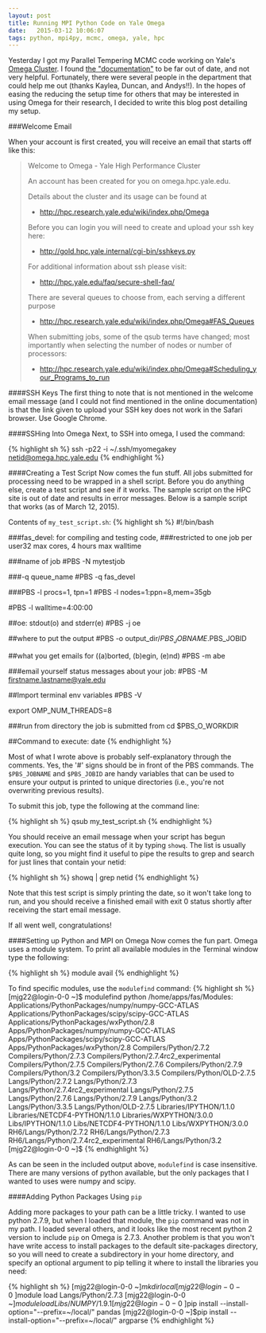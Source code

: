 ```yaml
---
layout: post
title: Running MPI Python Code on Yale Omega
date:   2015-03-12 10:06:07
tags: python, mpi4py, mcmc, omega, yale, hpc
---
```


Yesterday I got my Parallel Tempering MCMC code working on Yale's
[Omega Cluster][YaleHPC]. I found [the "documentation"][OmegaDocs] to be far
out of date, and not very helpful. Fortunately, there were several people in
the department that could help me out (thanks Kaylea, Duncan, and Andys!!). In
the hopes of easing the reducing the setup time for others that may be
interested in using Omega for their research, I decided to write this blog post
detailing my setup.

###Welcome Email

When your account is first created, you will receive an email that starts off
like this:

>Welcome to Omega - Yale High Performance Cluster
>
>An account has been created for you on omega.hpc.yale.edu.
>
>Details about the cluster and its usage can be found at
>* http://hpc.research.yale.edu/wiki/index.php/Omega
>
>Before you can login you will need to create and upload your ssh key here:
>* http://gold.hpc.yale.internal/cgi-bin/sshkeys.py
>
>For additional information about ssh please visit:
>* http://hpc.yale.edu/faq/secure-shell-faq/
>
>There are several queues to choose from, each serving a different purpose
>* http://hpc.research.yale.edu/wiki/index.php/Omega#FAS_Queues
>
>When submitting jobs, some of the qsub terms have changed; most
>importantly when selecting the number of nodes or number of
>processors:
>* http://hpc.research.yale.edu/wiki/index.php/Omega#Scheduling_your_Programs_to_run
>

####SSH Keys
The first thing to note that is not mentioned in the welcome email message (and
I could not find mentioned in the online documentation) is that the link given
to upload your SSH key does not work in the Safari browser. Use Google Chrome.

####SSHing Into Omega
Next, to SSH into omega, I used the command:

{% highlight sh %}
ssh -p22 -i ~/.ssh/myomegakey netid@omega.hpc.yale.edu
{% endhighlight %}

####Creating a Test Script
Now comes the fun stuff. All jobs submitted for processing need to be wrapped
in a shell script. Before you do anything else, create a test script and see
if it works. The sample script on the HPC site is out of date and results in
error messages. Below is a sample script that works (as of March 12, 2015).

Contents of `my_test_script.sh`:
{% highlight sh %}
#!/bin/bash

###fas_devel: for compiling and testing code,
###restricted to one job per user32 max cores, 4 hours max walltime

###name of job
#PBS -N mytestjob

###-q queue_name
#PBS -q fas_devel

###PBS -l procs=1, tpn=1
#PBS -l nodes=1:ppn=8,mem=35gb

#PBS -l walltime=4:00:00

##oe: stdout(o) and stderr(e)
#PBS -j oe

##where to put the output
#PBS -o output_dir/$PBS_JOBNAME.$PBS_JOBID

##what you get emails for ((a)borted, (b)egin, (e)nd)
#PBS -m abe

###email yourself status messages about your job:
#PBS -M firstname.lastname@yale.edu

##Import terminal env variables
#PBS -V

export OMP_NUM_THREADS=8

###run from directory the job is submitted from
cd $PBS_O_WORKDIR

##Command to execute:
date
{% endhighlight %}

Most of what I wrote above is probably self-explanatory through the comments.
Yes, the '#' signs should be in front of the PBS commands. The `$PBS_JOBNAME`
and `$PBS_JOBID` are handy variables that can be used to ensure your output is
printed to unique directories (i.e., you're not overwriting previous results).

To submit this job, type the following at the command line:

{% highlight sh %}
qsub my_test_script.sh
{% endhighlight %}

You should receive an email message when your script has begun execution. You
can see the status of it by typing `showq`. The list is usually quite long, so
you might find it useful to pipe the results to grep and search for just lines
that contain your netid:

{% highlight sh %}
showq | grep netid
{% endhighlight %}

Note that this test script is simply printing the date, so it won't take long
to run, and you should receive a finished email with exit 0 status shortly
after receiving the start email message.

If all went well, congratulations!

####Setting up Python and MPI on Omega
Now comes the fun part. Omega uses a module system. To print all available
modules in the Terminal window type the following:

{% highlight sh %}
module avail
{% endhighlight %}

To find specific modules, use the `modulefind` command:
{% highlight sh %}
[mjg22@login-0-0 ~]$ modulefind python
/home/apps/fas/Modules:
Applications/PythonPackages/numpy/numpy-GCC-ATLAS
Applications/PythonPackages/scipy/scipy-GCC-ATLAS
Applications/PythonPackages/wxPython/2.8
Apps/PythonPackages/numpy/numpy-GCC-ATLAS
Apps/PythonPackages/scipy/scipy-GCC-ATLAS
Apps/PythonPackages/wxPython/2.8
Compilers/Python/2.7.2
Compilers/Python/2.7.3
Compilers/Python/2.7.4rc2_experimental
Compilers/Python/2.7.5
Compilers/Python/2.7.6
Compilers/Python/2.7.9
Compilers/Python/3.2
Compilers/Python/3.3.5
Compilers/Python/OLD-2.7.5
Langs/Python/2.7.2
Langs/Python/2.7.3
Langs/Python/2.7.4rc2_experimental
Langs/Python/2.7.5
Langs/Python/2.7.6
Langs/Python/2.7.9
Langs/Python/3.2
Langs/Python/3.3.5
Langs/Python/OLD-2.7.5
Libraries/IPYTHON/1.1.0
Libraries/NETCDF4-PYTHON/1.1.0
Libraries/WXPYTHON/3.0.0
Libs/IPYTHON/1.1.0
Libs/NETCDF4-PYTHON/1.1.0
Libs/WXPYTHON/3.0.0
RH6/Langs/Python/2.7.2
RH6/Langs/Python/2.7.3
RH6/Langs/Python/2.7.4rc2_experimental
RH6/Langs/Python/3.2
[mjg22@login-0-0 ~]$
{% endhighlight %}

As can be seen in the included output above, `modulefind` is case insensitive.
There are many versions of python available, but the only packages that I
wanted to uses were numpy and scipy.

####Adding Python Packages Using `pip`

Adding more packages to your path can be a little tricky.
I wanted to use python 2.7.9, but when I loaded that module,
the `pip` command was not in my path. I loaded several others, and it looks
like the most recent python 2 version to include `pip` on Omega is 2.7.3.
Another problem is that you won't have write access to install packages to
the default site-packages directory, so you will need to create a subdirectory
in your home directory, and specify an optional argument to pip telling it
where to install the libraries you need:

{% highlight sh %}
[mjg22@login-0-0 ~]$mkdir local
[mjg22@login-0-0 ~]$module load Langs/Python/2.7.3
[mjg22@login-0-0 ~]$module load Libs/NUMPY/1.9.1
[mjg22@login-0-0 ~]$pip install --install-option="--prefix=~/local/" pandas
[mjg22@login-0-0 ~]$pip install --install-option="--prefix=~/local/" argparse
{% endhighlight %}





[YaleHPC]: http://westcampus.yale.edu/research/science-medicine-engineering/core-facililties/high-performance-computing-center
[OmegaDocs]: https://hpc.research.yale.edu/hpc_user_wiki/index.php/Omega
